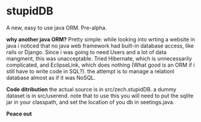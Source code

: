 # stupidDB
A new, easy to use java ORM. Pre-alpha.

**why another java ORM?**
Pretty simple: while looking into wrting a website in java i noticed that no java web framework had built-in database access, like rails or Django. Since i was going to need Users and a lot of data mangment, this was unacceptable. Tried Hibernate, which is unnecessarily complicated, and EclipseLink, which does nothing (What good is an ORM if i still have to write code in SQL?). the attempt is to manage a relationl database almost as if it was NoSQL.

**Code ditribution**
the actual source is in src/zech.stupidDB.
a dummy dataset is in src/userend. note that to use this you will need to put the sqlite jar in your classpath, and set the location of you db in seetings.java.

**Peace out**
